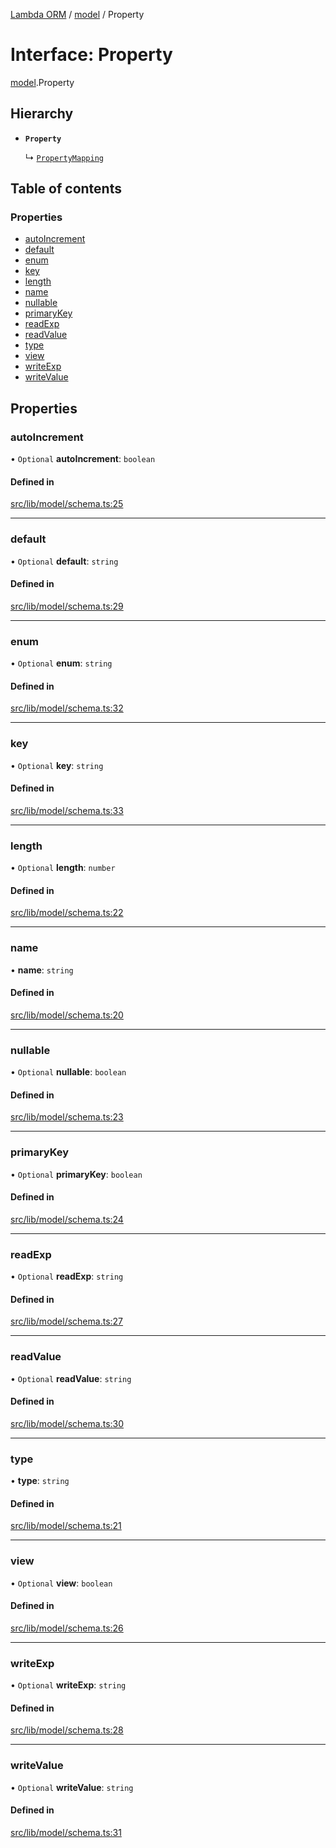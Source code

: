[Lambda ORM](../README.md) / [model](../modules/model.md) / Property

# Interface: Property

[model](../modules/model.md).Property

## Hierarchy

- **`Property`**

  ↳ [`PropertyMapping`](model.PropertyMapping.md)

## Table of contents

### Properties

- [autoIncrement](model.Property.md#autoincrement)
- [default](model.Property.md#default)
- [enum](model.Property.md#enum)
- [key](model.Property.md#key)
- [length](model.Property.md#length)
- [name](model.Property.md#name)
- [nullable](model.Property.md#nullable)
- [primaryKey](model.Property.md#primarykey)
- [readExp](model.Property.md#readexp)
- [readValue](model.Property.md#readvalue)
- [type](model.Property.md#type)
- [view](model.Property.md#view)
- [writeExp](model.Property.md#writeexp)
- [writeValue](model.Property.md#writevalue)

## Properties

### autoIncrement

• `Optional` **autoIncrement**: `boolean`

#### Defined in

[src/lib/model/schema.ts:25](https://github.com/FlavioLionelRita/lambdaorm/blob/baac5cd/src/lib/model/schema.ts#L25)

___

### default

• `Optional` **default**: `string`

#### Defined in

[src/lib/model/schema.ts:29](https://github.com/FlavioLionelRita/lambdaorm/blob/baac5cd/src/lib/model/schema.ts#L29)

___

### enum

• `Optional` **enum**: `string`

#### Defined in

[src/lib/model/schema.ts:32](https://github.com/FlavioLionelRita/lambdaorm/blob/baac5cd/src/lib/model/schema.ts#L32)

___

### key

• `Optional` **key**: `string`

#### Defined in

[src/lib/model/schema.ts:33](https://github.com/FlavioLionelRita/lambdaorm/blob/baac5cd/src/lib/model/schema.ts#L33)

___

### length

• `Optional` **length**: `number`

#### Defined in

[src/lib/model/schema.ts:22](https://github.com/FlavioLionelRita/lambdaorm/blob/baac5cd/src/lib/model/schema.ts#L22)

___

### name

• **name**: `string`

#### Defined in

[src/lib/model/schema.ts:20](https://github.com/FlavioLionelRita/lambdaorm/blob/baac5cd/src/lib/model/schema.ts#L20)

___

### nullable

• `Optional` **nullable**: `boolean`

#### Defined in

[src/lib/model/schema.ts:23](https://github.com/FlavioLionelRita/lambdaorm/blob/baac5cd/src/lib/model/schema.ts#L23)

___

### primaryKey

• `Optional` **primaryKey**: `boolean`

#### Defined in

[src/lib/model/schema.ts:24](https://github.com/FlavioLionelRita/lambdaorm/blob/baac5cd/src/lib/model/schema.ts#L24)

___

### readExp

• `Optional` **readExp**: `string`

#### Defined in

[src/lib/model/schema.ts:27](https://github.com/FlavioLionelRita/lambdaorm/blob/baac5cd/src/lib/model/schema.ts#L27)

___

### readValue

• `Optional` **readValue**: `string`

#### Defined in

[src/lib/model/schema.ts:30](https://github.com/FlavioLionelRita/lambdaorm/blob/baac5cd/src/lib/model/schema.ts#L30)

___

### type

• **type**: `string`

#### Defined in

[src/lib/model/schema.ts:21](https://github.com/FlavioLionelRita/lambdaorm/blob/baac5cd/src/lib/model/schema.ts#L21)

___

### view

• `Optional` **view**: `boolean`

#### Defined in

[src/lib/model/schema.ts:26](https://github.com/FlavioLionelRita/lambdaorm/blob/baac5cd/src/lib/model/schema.ts#L26)

___

### writeExp

• `Optional` **writeExp**: `string`

#### Defined in

[src/lib/model/schema.ts:28](https://github.com/FlavioLionelRita/lambdaorm/blob/baac5cd/src/lib/model/schema.ts#L28)

___

### writeValue

• `Optional` **writeValue**: `string`

#### Defined in

[src/lib/model/schema.ts:31](https://github.com/FlavioLionelRita/lambdaorm/blob/baac5cd/src/lib/model/schema.ts#L31)
